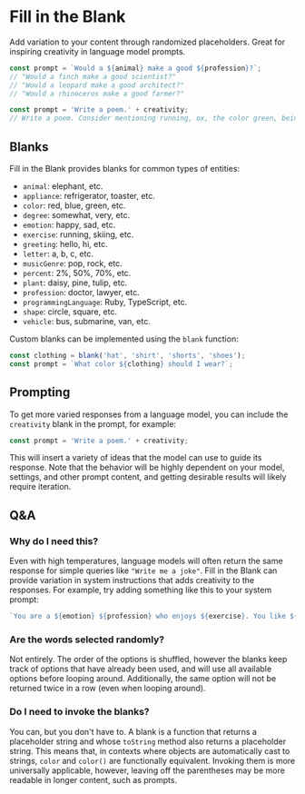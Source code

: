# Fill in the Blank

Add variation to your content through randomized placeholders. Great for
inspiring creativity in language model prompts.

```ts
const prompt = `Would a ${animal} make a good ${profession}?`;
// "Would a finch make a good scientist?"
// "Would a leopard make a good architect?"
// "Would a rhinoceros make a good farmer?"
```

```ts
const prompt = 'Write a poem.' + creativity;
// Write a poem. Consider mentioning running, ox, the color green, being surprised, parsley, submarine, electric kettle, rectangle, jazz music, or scientist.
```

## Blanks

Fill in the Blank provides blanks for common types of entities:

- `animal`: elephant, etc.
- `appliance`: refrigerator, toaster, etc.
- `color`: red, blue, green, etc.
- `degree`: somewhat, very, etc.
- `emotion`: happy, sad, etc.
- `exercise`: running, skiing, etc.
- `greeting`: hello, hi, etc.
- `letter`: a, b, c, etc.
- `musicGenre`: pop, rock, etc.
- `percent`: 2%, 50%, 70%, etc.
- `plant`: daisy, pine, tulip, etc.
- `profession`: doctor, lawyer, etc.
- `programmingLanguage`: Ruby, TypeScript, etc.
- `shape`: circle, square, etc.
- `vehicle`: bus, submarine, van, etc.

Custom blanks can be implemented using the `blank` function:

```ts
const clothing = blank('hat', 'shirt', 'shorts', 'shoes');
const prompt = `What color ${clothing} should I wear?`;
```

## Prompting

To get more varied responses from a language model, you can include the
`creativity` blank in the prompt, for example:

```ts
const prompt = 'Write a poem.' + creativity;
```

This will insert a variety of ideas that the model can use to guide its
response. Note that the behavior will be highly dependent on your model,
settings, and other prompt content, and getting desirable results will likely
require iteration.

## Q&A

### Why do I need this?

Even with high temperatures, language models will often return the same response
for simple queries like `"Write me a joke"`. Fill in the Blank can provide
variation in system instructions that adds creativity to the responses. For
example, try adding something like this to your system prompt:

```ts
`You are a ${emotion} ${profession} who enjoys ${exercise}. You like ${musicGenre} music and you ride a ${vehicle} to work.`;
```

### Are the words selected randomly?

Not entirely. The order of the options is shuffled, however the blanks keep
track of options that have already been used, and will use all available options
before looping around. Additionally, the same option will not be returned twice
in a row (even when looping around).

### Do I need to invoke the blanks?

You can, but you don't have to. A blank is a function that returns a placeholder
string and whose `toString` method also returns a placeholder string. This means
that, in contexts where objects are automatically cast to strings, `color` and
`color()` are functionally equivalent. Invoking them is more universally
applicable, however, leaving off the parentheses may be more readable in longer
content, such as prompts.
